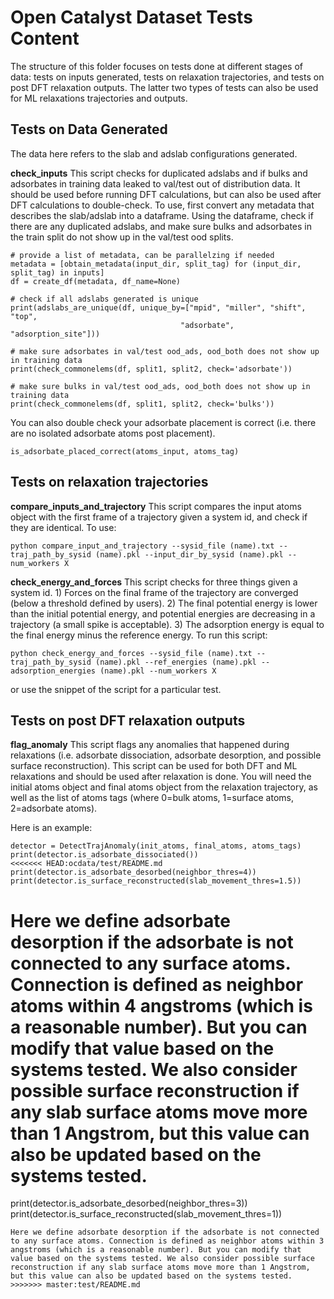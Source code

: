 # Open Catalyst Dataset Tests Content
The structure of this folder focuses on tests done at different stages of data: tests on inputs generated, tests on relaxation trajectories, and tests on post DFT relaxation outputs. The latter two types of tests can also be used for ML relaxations trajectories and outputs.

## Tests on Data Generated
The data here refers to the slab and adslab configurations generated.

**check_inputs**
This script checks for duplicated adslabs and if bulks and adsorbates in training data leaked to val/test out of distribution data. It should be used before running DFT calculations, but can also be used after DFT calculations to double-check. To use, first convert any metadata that describes the slab/adslab into a dataframe. Using the dataframe, check if there are any duplicated adslabs, and make sure bulks and adsorbates in the train split do not show up in the val/test ood splits.
```
# provide a list of metadata, can be parallelzing if needed
metadata = [obtain_metadata(input_dir, split_tag) for (input_dir, split_tag) in inputs]
df = create_df(metadata, df_name=None)

# check if all adslabs generated is unique
print(adslabs_are_unique(df, unique_by=["mpid", "miller", "shift", "top",
                                      "adsorbate", "adsorption_site"]))

# make sure adsorbates in val/test ood_ads, ood_both does not show up in training data
print(check_commonelems(df, split1, split2, check='adsorbate'))

# make sure bulks in val/test ood_ads, ood_both does not show up in training data
print(check_commonelems(df, split1, split2, check='bulks'))
```

You can also double check your adsorbate placement is correct (i.e. there are no isolated adsorbate atoms post placement).
```
is_adsorbate_placed_correct(atoms_input, atoms_tag)
```

## Tests on relaxation trajectories
**compare_inputs_and_trajectory**
This script compares the input atoms object with the first frame of a trajectory given a system id, and check if they are identical. To use:
```
python compare_input_and_trajectory --sysid_file (name).txt --traj_path_by_sysid (name).pkl --input_dir_by_sysid (name).pkl --num_workers X
```

**check_energy_and_forces**
This script checks for three things given a system id.  1) Forces on the final frame of the trajectory are converged (below a threshold defined by users). 2) The final potential energy is lower than the initial potential energy, and potential energies are decreasing in a trajectory (a small spike is acceptable). 3) The adsorption energy is equal to the final energy minus the reference energy. To run this script:
```
python check_energy_and_forces --sysid_file (name).txt --traj_path_by_sysid (name).pkl --ref_energies (name).pkl --adsorption_energies (name).pkl --num_workers X
```
or use the snippet of the script for a particular test.

## Tests on post DFT relaxation outputs

**flag_anomaly**
This script flags any anomalies that happened during relaxations (i.e. adsorbate dissociation, adsorbate desorption, and possible surface reconstruction). This script can be used for both DFT and ML relaxations and should be used after relaxation is done. You will need the initial atoms object and final atoms object from the relaxation trajectory, as well as the list of atoms tags (where 0=bulk atoms, 1=surface atoms, 2=adsorbate atoms).

Here is an example:
```
detector = DetectTrajAnomaly(init_atoms, final_atoms, atoms_tags)
print(detector.is_adsorbate_dissociated())
<<<<<<< HEAD:ocdata/test/README.md
print(detector.is_adsorbate_desorbed(neighbor_thres=4))
print(detector.is_surface_reconstructed(slab_movement_thres=1.5))
```
Here we define adsorbate desorption if the adsorbate is not connected to any surface atoms. Connection is defined as neighbor atoms within 4 angstroms (which is a reasonable number). But you can modify that value based on the systems tested. We also consider possible surface reconstruction if any slab surface atoms move more than 1 Angstrom, but this value can also be updated based on the systems tested.
=======
print(detector.is_adsorbate_desorbed(neighbor_thres=3))
print(detector.is_surface_reconstructed(slab_movement_thres=1))
```
Here we define adsorbate desorption if the adsorbate is not connected to any surface atoms. Connection is defined as neighbor atoms within 3 angstroms (which is a reasonable number). But you can modify that value based on the systems tested. We also consider possible surface reconstruction if any slab surface atoms move more than 1 Angstrom, but this value can also be updated based on the systems tested.
>>>>>>> master:test/README.md

